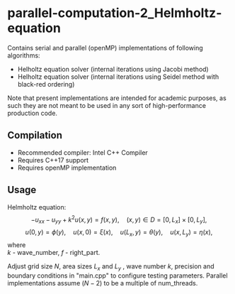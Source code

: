 # parallel-computation-2_Helmholtz-equation

Contains serial and parallel (openMP) implementations of following algorithms:

* Helholtz equation solver (internal iterations using Jacobi method)
* Helholtz equation solver (internal iterations using Seidel method with black-red ordering)

Note that present implementations are intended for academic purposes, as such they are not meant to be used in any sort of high-performance production code.

## Compilation

* Recommended compiler: Intel C++ Compiler
* Requires C++17 support
* Requires openMP implementation

## Usage

Helmholtz equation:<br>
$$-u_{xx} - u_{yy} + k^2 u(x, y) = f(x, y), \quad (x, y) \in D = [0, L_x]\times[0, L_y], $$
$$u(0, y)  = \phi(y),\quad u(x, 0) = \xi(x),\quad  u(L_x, y) = \theta(y),\quad  u(x, L_y) = \eta(x),$$
where<br>
$k$ - wave_number, $f$ - right_part.<br>

Adjust grid size $N$, area sizes $L_x$ and $L_y$ , wave number $k$, precision and boundary conditions in "main.cpp" to configure testing parameters. Parallel implementations assume $(N - 2)$ to be a multiple of num_threads.
